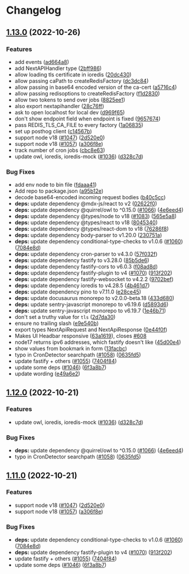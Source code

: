 # Changelog

## [1.13.0](https://github.com/MarsPlanning/quirrel/compare/v1.12.0...v1.13.0) (2022-10-26)


### Features

* add events ([ad664a8](https://github.com/MarsPlanning/quirrel/commit/ad664a8b0e62b9191def6eafdf0401b26fb65576))
* add NextAPIHandler type ([2bff986](https://github.com/MarsPlanning/quirrel/commit/2bff986bd024c6db3d33b614ec0f9c1fe37773f8))
* allow loading tls certificate in ioredis ([20dc430](https://github.com/MarsPlanning/quirrel/commit/20dc4307f0a35f0911eceeab1d86693a6b9873a1))
* allow passing caPath to createRedisFactory ([dc3dc84](https://github.com/MarsPlanning/quirrel/commit/dc3dc841a83d6b85f064f3cf363e83f9db006cd4))
* allow passing in base64 encoded version of the ca-cert ([a5716c4](https://github.com/MarsPlanning/quirrel/commit/a5716c4b183716aff33e14a1ae24b01de5a83764))
* allow passing redisoptions to createRedisFactory ([f1d2830](https://github.com/MarsPlanning/quirrel/commit/f1d2830ff5119ec5c4dea825480908bbac837162))
* allow two tokens to send over jobs ([8825ee1](https://github.com/MarsPlanning/quirrel/commit/8825ee190a6cf5934ac4df0f5517426db42b9b98))
* also export nextapihandler ([28c76ff](https://github.com/MarsPlanning/quirrel/commit/28c76ffd0ee05d74a0db62fb2556455c6638501b))
* ask to open localhost for local dev ([d969f65](https://github.com/MarsPlanning/quirrel/commit/d969f6525447b0219802d2c083460e0ac28b9b0d))
* don't show endpoint field when endpoint is fixed ([9657674](https://github.com/MarsPlanning/quirrel/commit/9657674bee13cf82e5f762748214827fcb280449))
* pass REDIS_TLS_CA_FILE to every factory ([1a06835](https://github.com/MarsPlanning/quirrel/commit/1a0683528450f3811953260d695b3072396660f9))
* set up posthog client ([c14567b](https://github.com/MarsPlanning/quirrel/commit/c14567b51ab2150c2f5967e4c8987fe0a36dd1a5))
* support node v18 ([#1047](https://github.com/MarsPlanning/quirrel/issues/1047)) ([2d520e0](https://github.com/MarsPlanning/quirrel/commit/2d520e0f6f736f049c3eb016c300fb907a2bd8a5))
* support node v18 ([#1057](https://github.com/MarsPlanning/quirrel/issues/1057)) ([a306f8e](https://github.com/MarsPlanning/quirrel/commit/a306f8e66d9f04f053dbc2b3d5b0d5e018de2245))
* track number of cron jobs ([cbc8e63](https://github.com/MarsPlanning/quirrel/commit/cbc8e631a04507f09b6e5a99c2cab868db1d7cbf))
* update owl, ioredis, ioredis-mock ([#1036](https://github.com/MarsPlanning/quirrel/issues/1036)) ([d328c7d](https://github.com/MarsPlanning/quirrel/commit/d328c7d8aaeb57b70ef6ca3b85d55aa902fb102c))


### Bug Fixes

* add env node to bin file ([fdaaa41](https://github.com/MarsPlanning/quirrel/commit/fdaaa412d9c0e9b05d3b4abf17dc71c358be6ad0))
* Add repo to package.json ([a95b12e](https://github.com/MarsPlanning/quirrel/commit/a95b12efc3f9caa7839d7322f448b8cd368f8016))
* decode base64-encoded incoming request bodies ([b40c5cc](https://github.com/MarsPlanning/quirrel/commit/b40c5cc6b85a58f9677a50a481c5c5a1b62246bb))
* **deps:** update dependency @mdx-js/react to v2 ([02622f0](https://github.com/MarsPlanning/quirrel/commit/02622f0444950618ba82da55ae9f3f2b1f697d33))
* **deps:** update dependency @quirrel/owl to ^0.15.0 ([#1066](https://github.com/MarsPlanning/quirrel/issues/1066)) ([4e6eed4](https://github.com/MarsPlanning/quirrel/commit/4e6eed4401a93f820fec0667bfa31879bbc2e19a))
* **deps:** update dependency @types/node to v18 ([#1083](https://github.com/MarsPlanning/quirrel/issues/1083)) ([565e5a8](https://github.com/MarsPlanning/quirrel/commit/565e5a8604cb326ee422784de75af0578e443dc2))
* **deps:** update dependency @types/react to v18 ([8045340](https://github.com/MarsPlanning/quirrel/commit/80453403135fc29b732cc6ae8d6caf3677689cde))
* **deps:** update dependency @types/react-dom to v18 ([76286f8](https://github.com/MarsPlanning/quirrel/commit/76286f8485b5f2740c1b4ba0a08ee2a156c8ad11))
* **deps:** update dependency body-parser to v1.20.0 ([230751a](https://github.com/MarsPlanning/quirrel/commit/230751a974f9984d276ed1550ce911a0488cc97a))
* **deps:** update dependency conditional-type-checks to v1.0.6 ([#1060](https://github.com/MarsPlanning/quirrel/issues/1060)) ([7084e8d](https://github.com/MarsPlanning/quirrel/commit/7084e8d91dae50299e8a236f847986c19e77a84e))
* **deps:** update dependency cron-parser to v4.3.0 ([57f032f](https://github.com/MarsPlanning/quirrel/commit/57f032f5d5fc7b86a1aac1d7879cb59c3e03f672))
* **deps:** update dependency fastify to v3.28.0 ([85b5de6](https://github.com/MarsPlanning/quirrel/commit/85b5de67628a1afb43f05b3f659d0810433928fd))
* **deps:** update dependency fastify-cors to v6.0.3 ([f08ad8d](https://github.com/MarsPlanning/quirrel/commit/f08ad8d8bf9b8ec90ce32312945cff6dd98c9b74))
* **deps:** update dependency fastify-plugin to v4 ([#1070](https://github.com/MarsPlanning/quirrel/issues/1070)) ([913f202](https://github.com/MarsPlanning/quirrel/commit/913f202b4a0d525f7bdd033b971545fc329e9466))
* **deps:** update dependency fastify-websocket to v4.2.2 ([9702bef](https://github.com/MarsPlanning/quirrel/commit/9702bef6d85c16e82cd18cf24732f4b08ce2718a))
* **deps:** update dependency ioredis to v4.28.5 ([4b461d7](https://github.com/MarsPlanning/quirrel/commit/4b461d77fb557cecc97e5d4efb77b12d8f385282))
* **deps:** update dependency pino to v7.11.0 ([e28ce45](https://github.com/MarsPlanning/quirrel/commit/e28ce456ad542b6e57d2b063d1e148b94bc4e233))
* **deps:** update docusaurus monorepo to v2.0.0-beta.18 ([433d680](https://github.com/MarsPlanning/quirrel/commit/433d680201c9ec0093a236dda8ebfaf8910d88da))
* **deps:** update sentry-javascript monorepo to v6.19.6 ([d5893d6](https://github.com/MarsPlanning/quirrel/commit/d5893d69b2bf7a18cbace54f953b4d7f5b4e7e5e))
* **deps:** update sentry-javascript monorepo to v6.19.7 ([1e46b71](https://github.com/MarsPlanning/quirrel/commit/1e46b714be1324cd06ea114285d4900da3a8d320))
* don't set a truthy value for `tls` ([2d7da30](https://github.com/MarsPlanning/quirrel/commit/2d7da30fad53a7b877e21658d8e1ba3cba898da7))
* ensure no trailing slash ([e9e540b](https://github.com/MarsPlanning/quirrel/commit/e9e540b9fc95a9adb9be56631bd488b01126e6ab))
* export types NextApiRequest and NextApiResponse ([0e44f0f](https://github.com/MarsPlanning/quirrel/commit/0e44f0f859eb593cf79c5aa5533af23b594a1c3d))
* Makes UI Headbar responsive ([63a1619](https://github.com/MarsPlanning/quirrel/commit/63a1619c26177d0402e3f2c4ea173948c922c190)), closes [#608](https://github.com/MarsPlanning/quirrel/issues/608)
* node17 returns ipv6 addresses, which fastify doesn't like ([45d00e4](https://github.com/MarsPlanning/quirrel/commit/45d00e4f66561691cec5d985304047082b75e43d))
* show values from bookmark in form ([13facbc](https://github.com/MarsPlanning/quirrel/commit/13facbc74ea14f2b6b2aaf839d9622aeff6b2e8b))
* typo in CronDetector searchpath ([#1058](https://github.com/MarsPlanning/quirrel/issues/1058)) ([0635fd5](https://github.com/MarsPlanning/quirrel/commit/0635fd5e1fe7fe3e27b3cee7fd56a68347c22423))
* update fastify + others ([#1055](https://github.com/MarsPlanning/quirrel/issues/1055)) ([7404f84](https://github.com/MarsPlanning/quirrel/commit/7404f849ef4df6672896759d4abcb66761a35da0))
* update some deps ([#1046](https://github.com/MarsPlanning/quirrel/issues/1046)) ([6f3a8b7](https://github.com/MarsPlanning/quirrel/commit/6f3a8b7aee7d8578c784c583ae014af09ed69fb1))
* update wording ([e49a6e2](https://github.com/MarsPlanning/quirrel/commit/e49a6e2457c5dae93e5612bf7de7e7af97715e2a))

## [1.12.0](https://github.com/quirrel-dev/quirrel/compare/v1.11.0...v1.12.0) (2022-10-21)


### Features

* update owl, ioredis, ioredis-mock ([#1036](https://github.com/quirrel-dev/quirrel/issues/1036)) ([d328c7d](https://github.com/quirrel-dev/quirrel/commit/d328c7d8aaeb57b70ef6ca3b85d55aa902fb102c))


### Bug Fixes

* **deps:** update dependency @quirrel/owl to ^0.15.0 ([#1066](https://github.com/quirrel-dev/quirrel/issues/1066)) ([4e6eed4](https://github.com/quirrel-dev/quirrel/commit/4e6eed4401a93f820fec0667bfa31879bbc2e19a))
* typo in CronDetector searchpath ([#1058](https://github.com/quirrel-dev/quirrel/issues/1058)) ([0635fd5](https://github.com/quirrel-dev/quirrel/commit/0635fd5e1fe7fe3e27b3cee7fd56a68347c22423))

## [1.11.0](https://github.com/quirrel-dev/quirrel/compare/v1.10.0...v1.11.0) (2022-10-21)


### Features

* support node v18 ([#1047](https://github.com/quirrel-dev/quirrel/issues/1047)) ([2d520e0](https://github.com/quirrel-dev/quirrel/commit/2d520e0f6f736f049c3eb016c300fb907a2bd8a5))
* support node v18 ([#1057](https://github.com/quirrel-dev/quirrel/issues/1057)) ([a306f8e](https://github.com/quirrel-dev/quirrel/commit/a306f8e66d9f04f053dbc2b3d5b0d5e018de2245))


### Bug Fixes

* **deps:** update dependency conditional-type-checks to v1.0.6 ([#1060](https://github.com/quirrel-dev/quirrel/issues/1060)) ([7084e8d](https://github.com/quirrel-dev/quirrel/commit/7084e8d91dae50299e8a236f847986c19e77a84e))
* **deps:** update dependency fastify-plugin to v4 ([#1070](https://github.com/quirrel-dev/quirrel/issues/1070)) ([913f202](https://github.com/quirrel-dev/quirrel/commit/913f202b4a0d525f7bdd033b971545fc329e9466))
* update fastify + others ([#1055](https://github.com/quirrel-dev/quirrel/issues/1055)) ([7404f84](https://github.com/quirrel-dev/quirrel/commit/7404f849ef4df6672896759d4abcb66761a35da0))
* update some deps ([#1046](https://github.com/quirrel-dev/quirrel/issues/1046)) ([6f3a8b7](https://github.com/quirrel-dev/quirrel/commit/6f3a8b7aee7d8578c784c583ae014af09ed69fb1))
